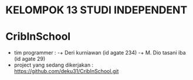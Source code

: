 # KELOMPOK 13 STUDI INDEPENDENT
# CribInSchool
- tim programmer :
-+ Deri kurniawan (id agate 234)
-+ M. Dio tasani iba (id agate 29)
- project yang sedang dikerjakan : https://github.com/deku31/CribInSchool.git

